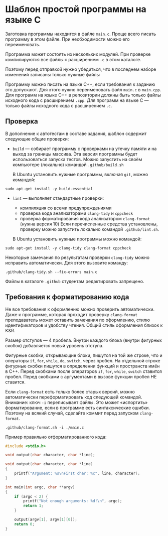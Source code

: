 # Шаблон простой программы на языке C

Заготовка программы находится в файле `main.c`.
Проще всего писать программу в этом файле. При необходимости можно его переименовать.

Программа может состоять из нескольких модулей.
При проверке компилируются все файлы с расширением `.c` в этом каталоге.

Поэтому перед отправкой нужно убедиться, что в последнем наборе изменений
записаны только нужные файлы

Программу можно писать на языке C++, если требования к заданию это допускают. Для этого нужно переименовать файл `main.c` в `main.cpp`. Для программ на языке C++ в репозитории должны быть только файлы исходного кода с расширением `.cpp`. Для программ на языке C — только файлы исходного кода с расширением `.c`.

## Проверка

В дополнение к автотестам в составе задания, шаблон содержит следующие общие проверки:

- `build` — собирает программу
    с проверками на утечку памяти и на выход за границы массива.
    Эта версия программы будет использоваться запуска тестов.
    Можно запустить на своём компьютере (локально) командой `.github/build.sh`

    В Ubuntu установить нужные программы, включая `git`, можно командой:

```
sudo apt-get install -y build-essential
```

- `lint` — выполняет стандартные проверки:
    - компиляция со всеми предупреждениями
    - проверка кода анализаторами `clang-tidy` и `cppcheck`
    - проверка форматирования кода анализатором `clang-format` (нужна версия 10)
    Если перечисленные средства установлены,
    проверку можно запустить локально командой `.github/lint.sh`.

    В Ubuntu установить нужные программы можно командой:

```
sudo apt-get install -y clang-tidy clang-format cppcheck
```

Некоторые замечания по результатам проверки `clang-tidy` можно исправить автоматически.
Для этого вызовите команду:

```
.github/clang-tidy.sh --fix-errors main.c
```

Файлы в каталоге `.github` студентам редактировать запрещено.

## Требования к форматированию кода

Не все требования к оформлению можно проверить автоматически.
Даже к программе, которая проходит проверку `clang-format` преподаватель может оставить замечания по оформлению, стилю идентификаторов и удобству чтения.
Общий стиль оформления близок к K&R.

Размер отступов — 4 пробела. Внутри каждого блока (внутри фигурных скобок) добавляется новый уровень отступа.

Фигурные скобки, открывающие блоки, пишутся на той же строке, что и операторы `if`, `for`, `while`, `do`, `switch`, через пробел.
На отдельной строке фигурные скобки пишутся в определении функций и пространств имён в C++.
Перед скобками после операторов `if`, `for`, `while`, `switch` ставится пробел.
Перед скобками с аргументами в вызове функции пробел НЕ ставится.

Если `clang-format` есть только более старых версий,
можно автоматически переформатировать код следующей командой.
Внимание: ключ `-i` переписывает файлы. Это может «испортить» форматирование, если в программе есть синтаксические ошибки.
Поэтому на всякий случай, сделайте коммит перед запуском `clang-format`.

```
.github/clang-format.sh -i ./main.c
```

Пример правильно отформатированного кода:

```c
#include <stdio.h>

void output(char character, char *line);

void output(char character, char *line)
{
    printf("Argument: %s\nFirst char: %c", line, character);
}

int main(int argc, char **argv)
{
    if (argc < 2) {
        printf("Not enough arguments: %d!\n", argc);
        return 1;
    }

    output(argv[1], argv[1][0]);
    return 0;
}
```
